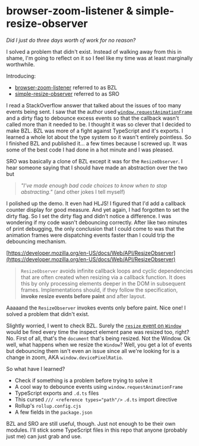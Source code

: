 # browser-zoom-listener & simple-resize-observer

*Did I just do three days worth of work for no reason?*

I solved a problem that didn't exist.
Instead of walking away from this in shame, I'm going to reflect on it so I
feel like my time was at least marginally worthwhile.

Introducing:

- [browser-zoom-listener](https://github.com/coarchive/browser-zoom-listener) referred to as BZL
- [simple-resize-observer](https://github.com/coarchive/simple-resize-observer) referred to as SRO

I read a StackOverflow answer that talked about the issues of too many events
being sent. I saw that the author used
[`window.requestAnimationFrame`](https://developer.mozilla.org/en-US/docs/Web/API/window/requestAnimationFrame)
and a dirty flag to debounce excess events so that the callback wasn't called
more than it needed to be. I thought it was so clever that I decided to make BZL.
BZL was more of a fight against TypeScript and it's exports.
I learned a whole lot about the type system so it wasn't entirely pointless.
So I finished BZL and published it... a few times because I screwed up.
It was some of the best code I had done in a hot minute and I was pleased.

SRO was basically a clone of BZL except it was for the `ResizeObserver`.
I hear someone saying that I should have made an abstraction over the two but
> *"I've made enough bad code choices to know when to stop abstracting."*
> (and other jokes I tell myself)

I polished up the demo. It even had HLJS!
I figured that I'd add a callback counter display for good measure.
And yet again, I had forgotten to set the dirty flag.
So I set the dirty flag and didn't notice a difference.
I was wondering if my code wasn't debouncing correctly.
After like two minutes of print debugging, the only conclusion that I could
come to was that the animation frames were dispatching events faster than I
could trip the debouncing mechanism.

[https://developer.mozilla.org/en-US/docs/Web/API/ResizeObserver](https://developer.mozilla.org/en-US/docs/Web/API/ResizeObserver)
> `ResizeObserver` avoids infinite callback loops and cyclic dependencies that are often created when resizing via a callback function.
> It does this by only processing elements deeper in the DOM in subsequent frames.
> Implementations should, if they follow the specification, **invoke resize events before paint** and after layout.

Aaaaand the `ResizeObserver` invokes events only before paint.
Nice one! I solved a problem that didn't exist.

Slightly worried, I went to check BZL. Surely the
[`resize` event on `Window`](https://developer.mozilla.org/en-US/docs/Web/API/Window/resize_event)
would be fired every time the inspect element pane was resized too, right?
No. First of all, that's the `document` that's being resized. Not the Window.
Ok well, what happens when we resize the `Window`? Well, you get a lot of events
but debouncing them isn't even an issue since all we're looking for is a change in
zoom, AKA `window.devicePixelRatio`.

So what have I learned?

- Check if something is a problem before trying to solve it
- A cool way to debounce events using `window.requestAnimationFrame`
- TypeScript exports and `.d.ts` files
- This cursed `/// <reference types="path"/>` `.d.ts` import directive
- Rollup's `rollup.config.cjs`
- A few fields in the `package.json`

BZL and SRO are still useful, though. Just not enough to be their own modules.
I'll stick some TypeScript files in this repo that anyone (probably just me) can
just grab and use.
